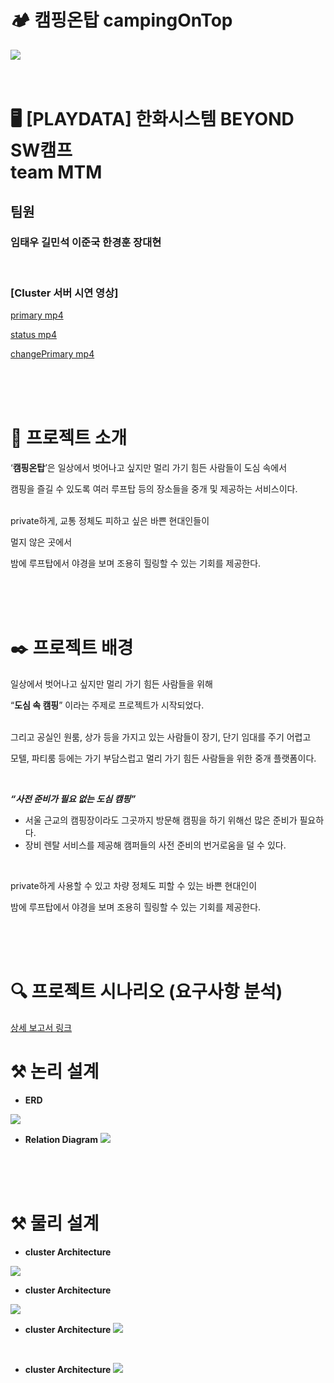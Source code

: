 # 🏕️ 캠핑온탑 campingOnTop
<img src="src/img/rooftopCamping.png"/>

<br>
<br>
<br>

# 🖥️ [PLAYDATA] 한화시스템 BEYOND SW캠프 <br> team MTM
## 팀원
### 임태우 길민석 이준국 한경훈 장대현

<br>

### [Cluster 서버 시연 영상]
[primary mp4](https://github.com/beyond-sw-camp/be02-1st-MTM-cityCamp/assets/105422037/a105c500-b1af-4444-9cc4-d950abdc1a98)


[status mp4](https://github.com/beyond-sw-camp/be02-1st-MTM-cityCamp/assets/105422037/be604f72-5fc1-4b86-a7ce-3d641d4733f9)


[changePrimary mp4](https://github.com/beyond-sw-camp/be02-1st-MTM-cityCamp/assets/105422037/4c45023b-f21f-43b1-98a6-c2149893c836)



<br>
<br>
<br>

# 🎯 프로젝트 소개
‘**캠핑온탑**’은 일상에서 벗어나고 싶지만 멀리 가기 힘든 사람들이 도심 속에서

캠핑을 즐길 수 있도록 여러 루프탑 등의 장소들을 중개 및 제공하는 서비스이다.

<br>
private하게, 교통 정체도 피하고 싶은 바쁜 현대인들이 <br>

멀지 않은 곳에서

밤에 루프탑에서 야경을 보며 조용히 힐링할 수 있는 기회를 제공한다.

<br>
<br>
<br>

# ✒️ 프로젝트 배경
일상에서 벗어나고 싶지만 멀리 가기 힘든 사람들을 위해

“**도심 속 캠핑**” 이라는 주제로 프로젝트가 시작되었다. <br> <br>


그리고 공실인 원룸, 상가 등을 가지고 있는 사람들이 장기, 단기 임대를 주기 어렵고

모텔, 파티룸 등에는 가기 부담스럽고 멀리 가기 힘든 사람들을 위한 중개 플랫폼이다.

<br>

***“사전 준비가 필요 없는 도심 캠핑”***
  - 서울 근교의 캠핑장이라도 그곳까지 방문해 캠핑을 하기 위해선
    많은 준비가 필요하다.
  - 장비 렌탈 서비스를 제공해 캠퍼들의 사전 준비의 번거로움을 덜 수 있다.

<br>

private하게 사용할 수 있고 차량 정체도 피할 수 있는 바쁜 현대인이

밤에 루프탑에서 야경을 보며 조용히 힐링할 수 있는 기회를 제공한다.


<br>
<br>
<br>

# 🔍 프로젝트 시나리오 (요구사항 분석)
[상세 보고서 링크](https://tessssssssy.notion.site/Project1-DB-REPORT-81f90c97cc1647a5b654c0903f8cb3c6?pvs=4)


# ⚒️ 논리 설계
- **ERD**
<img src="src/img/campingOnTopPaymentERD.png"/>

<br>

- **Relation Diagram**
  <img src="src/img/campingOnTopPaymentTableRelation.png"/>

<br>
<br>
<br>

# ⚒️ 물리 설계
- **cluster Architecture**
<img src="src/img/clusterArchitecture.png"/>

<br>

- **cluster Architecture**
<img src="src/img/describe.PNG.png"/>

<br>

- **cluster Architecture**
  <img src="src/img/readWrite4446.png"/>

<br>

- **cluster Architecture**
  <img src="src/img/read4447.png"/>